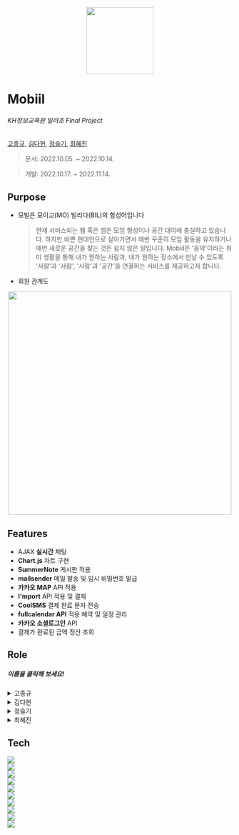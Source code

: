 <p align="center"><img src="https://user-images.githubusercontent.com/110793386/199872240-a703eb91-b9ef-45d4-958e-7250dd120969.jpg" width = '150px'></p>

 
#  Mobiil  

###### _KH정보교육원 빌려조 Final Project_            
[고종규](https://github.com/JongGyuGo), [김다현](https://github.com/hhdk0), [정슬기](https://github.com/seulki1211), [최혜진](https://github.com/Choehyejin)

  > 문서: 2022.10.05. ~ 2022.10.14.
  
  > 개발: 2022.10.17. ~ 2022.11.14.

 


## Purpose 
- 모빌은 모이고(MO) 빌리다(BIL)의 합성어입니다
    > 현재 서비스되는 웹 혹은 앱은 모임 형성이나 공간 대여에 충실하고 있습니다. 하지만 바쁜 현대인으로 살아가면서 매번 꾸준히 모임 활동을 유지하거나 매번 새로운 공간을 찾는 것은 쉽지 않은 일입니다. 
    > Mobiil은 '음악'이라는 취미 생활을 통해 내가 원하는 사람과, 내가 원하는 장소에서 만날 수 있도록 '사람'과 '사람', '사람'과 '공간'을 연결하는 서비스를 제공하고자 합니다.
- 회원 관계도
<p align="center"><img src="https://user-images.githubusercontent.com/110793386/200467714-f2250002-576a-472a-82c9-fb66631c3a23.png" width = '500px'></p>



## Features
* AJAX **실시간** 채팅
* **Chart.js** 차트 구현
* **SummerNote** 게시판 적용
* **mailsender**  메일 발송 및 임시 비밀번호 발급
* **카카오 MAP** API 적용
* **I'mport** API 적용 및 결제
* **CoolSMS** 결제 완료 문자 전송
* **fullcalendar API** 적용 예약 및 일정 관리
* **카카오 소셜로그인** API 
* 결제가 완료된 금액 정산 조회

## Role 
##### 이름을 클릭해 보세요!


<details>
<summary>고종규</summary>
<div markdown="1">

 > 공간
 >  > 작성중
 
 > 예약
 >  > 작성 중
</div>
</details>
 
<details>
<summary>김다현</summary>
<div markdown="1">

> 공간
 >  > 작성중
리스트 정렬

https://user-images.githubusercontent.com/105486016/202107815-bf216833-6fc4-48af-9ccc-1523cb30702f.mp4


호스트 댓글
![호스트댓글](https://user-images.githubusercontent.com/105486016/202091596-ef8f0b0a-57b1-4abc-b18a-5cde1b438e1b.gif)


 
 > 결제
 >  > 작성 중
 
 찜 / 결제 및 예약
 
https://user-images.githubusercontent.com/105486016/202107551-84bb85b3-9a3e-47ed-94f9-a61b651e7a06.mp4


</div>
</details>
 

<details>
<summary>정슬기</summary>
<div markdown="1">

 <details>
 <summary>  파트너</summary>
 <div markdown="1">
 
![final_partner_CRUD](https://user-images.githubusercontent.com/110793386/200469526-f8145459-5fe4-4672-a30d-f804710d8670.jpg)

    -  파트너 정보 CRUD 및 검색

https://user-images.githubusercontent.com/110793386/200464088-79b42844-ee91-4a7e-b1b2-ea8f48ba9078.mp4

<p align="center"><img src="https://user-images.githubusercontent.com/110793386/200465375-c937d8d3-b62f-4d55-9173-826f12947141.png" width = '500px'></p>


    -  파트너 승인 및 메일 발송
  
  
```java
if(!member.getMemberNick().equals(originNick)) {

  // 파트너 기존 정보 삭제
  Partner originPartner = pService.findByEmail(member.getMemberEmail());
  if(originPartner != null) {
   pService.deletePartner(originPartner.getPartnerNo());
  }
  
  // 기존 채팅방 삭제
  List<ChatRoom> cList = cService.listByMemberNick(originNick);
  for(int i = 0; i < cList.size(); i++) {
   cService.disableRoom(cList.get(i).getRoomNo());
  }
}
```
  
    - 파트너 닉네임 변경 시 기존 파트너 정보 및 채팅방 삭제
    
 </div>
 </details>

 <details>
 <summary>  Ajax 실시간 채팅</summary>
 <div markdown="1">

 
https://user-images.githubusercontent.com/110793386/199904349-0630f938-587c-4822-8f89-b0d8873f83a3.mp4

    -  기존 채팅로그 열람
    -  안읽은 메세지 카운트
    -  공간 검색 및 공유


```JS
function openChatRoom(createUser, withUser) {
	if(confirm("채팅을 시작하시겠습니까?")){
		$.ajax({
			url:"/chat/createChatRoom.kh",
			tyep: "get",
			data: {createUser: createUser,
					withUser:withUser},
			success:
				function(data) {
					if(data == "already"){
						alert("이미 생성된 채팅방입니다");
						window.open('/chat/chatWindow.kh?memberNick='+createUser+'', 'window', 'width=500, height=700, menubar=no, status=no, toolbar=no');
					}else if(data == "success"){
						alert("채팅이 시작됩니다.");
						window.open('/chat/chatWindow.kh?memberNick='+createUser+'', 'window', 'width=500, height=700, menubar=no, status=no, toolbar=no');
					}else if(data == "needRegist"){
						alert("파트너만 서비스 이용이 가능합니다");
					}else if(data == "needApproval"){
						alert("파트너 승인이 필요합니다")
					}else{
						alert("채팅방 생성 실패")
					}
				},
			error:
				function() {
					alert("에러")
				},
		})
	}
 ```


    -  채팅방 중복 생성 방지, 회원별 채팅 권한 제한
    
    

 
 

https://user-images.githubusercontent.com/110793386/199905369-77bbc08e-ec8f-443b-a3d0-532ca2370de7.mp4


![image](https://user-images.githubusercontent.com/110793386/200094181-a0430105-2471-4705-8189-32d85f02525b.png)

    -  오라클 JOB 객체 및 스케줄러를 이용한 채팅방 영구 삭제 
    
https://user-images.githubusercontent.com/110793386/199907210-96a1bf11-2761-4e2d-b58b-a249f2c7ade6.mp4

    -  상대방 프로필 사진 노출 마우스오버 이벤트
 

 </div>
 </details>

 <details>
 <summary>  기타 </summary>
 <div markdown="1">
 
 
 https://user-images.githubusercontent.com/110793386/199899456-bd299880-ffa7-4abf-8e04-64819cc76e0b.mp4

     - 회원 및 공간 정보 현황 대시보드
     - chart.js 및 카카오 map API 사용
     - 5분에 한 번 갱신해 실시간 현황 반영

![image](https://user-images.githubusercontent.com/110793386/200469816-f79a2d57-4914-443a-a342-94d3ce4c6daf.png)

     - 배너 CRUD 
     - 배너 수정 시 배너 이미지와 내용을 분리하여 수정


https://user-images.githubusercontent.com/110793386/200994969-a9473587-26be-477d-afa4-0e71a4e97160.mp4
	 
![final_calendar_service](https://user-images.githubusercontent.com/110793386/200994979-a99d0a3b-71c6-46f3-9e2a-009e52de0aca.png)

     - 일정 달력 CRUD

	 
 </div>
 </details>

</div>
</details>
 
 

    
<details>
<summary>최혜진</summary>
<div markdown="1">

 > 회원가입 및 로그인
 >  > 작성중
 
 > 마이페이지 및 리뷰
 >  > 작성 중

</div>
</details>

## Tech
<div> 
  <img src="https://img.shields.io/badge/java-007396?style=for-the-badge&logo=java&logoColor=white"> 
  <br>
  <img src="https://img.shields.io/badge/html5-E34F26?style=for-the-badge&logo=html5&logoColor=white"> 
  <br>
  <img src="https://img.shields.io/badge/css-1572B6?style=for-the-badge&logo=css3&logoColor=white"> 
  <br>
  <img src="https://img.shields.io/badge/javascript-F7DF1E?style=for-the-badge&logo=javascript&logoColor=black"> 
  <br>
  <img src="https://img.shields.io/badge/jquery-0769AD?style=for-the-badge&logo=jquery&logoColor=white">
  <br>
  <img src="https://img.shields.io/badge/oracle-F80000?style=for-the-badge&logo=oracle&logoColor=white"> 
  <br>
  <img src="https://img.shields.io/badge/mysql-4479A1?style=for-the-badge&logo=mysql&logoColor=white"> 
  <br>
  <img src="https://img.shields.io/badge/spring-6DB33F?style=for-the-badge&logo=spring&logoColor=white"> 
  <br>
  <img src="https://img.shields.io/badge/apache tomcat-F8DC75?style=for-the-badge&logo=apachetomcat&logoColor=white">
  <br>
  <img src="https://img.shields.io/badge/github-181717?style=for-the-badge&logo=github&logoColor=white">
  <br>
</div>
